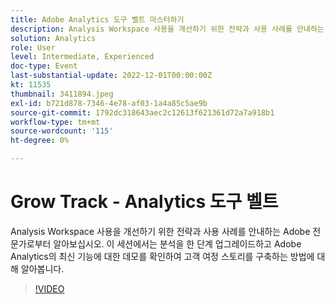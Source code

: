 ```yaml
---
title: Adobe Analytics 도구 벨트 마스터하기
description: Analysis Workspace 사용을 개선하기 위한 전략과 사용 사례를 안내하는 Adobe 전문가로부터 알아보십시오. 이 세션에서는 분석을 한 단계 업그레이드하고 Adobe Analytics의 최신 기능에 대한 데모를 확인하여 고객 여정 스토리를 구축하는 방법에 대해 알아봅니다.
solution: Analytics
role: User
level: Intermediate, Experienced
doc-type: Event
last-substantial-update: 2022-12-01T00:00:00Z
kt: 11535
thumbnail: 3411894.jpeg
exl-id: b721d878-7346-4e78-af03-1a4a85c5ae9b
source-git-commit: 1792dc318643aec2c12613f621361d72a7a918b1
workflow-type: tm+mt
source-wordcount: '115'
ht-degree: 0%

---
```


# Grow Track - Analytics 도구 벨트

Analysis Workspace 사용을 개선하기 위한 전략과 사용 사례를 안내하는 Adobe 전문가로부터 알아보십시오. 이 세션에서는 분석을 한 단계 업그레이드하고 Adobe Analytics의 최신 기능에 대한 데모를 확인하여 고객 여정 스토리를 구축하는 방법에 대해 알아봅니다.

>[!VIDEO](https://video.tv.adobe.com/v/3411894/?quality=12&learn=on)
